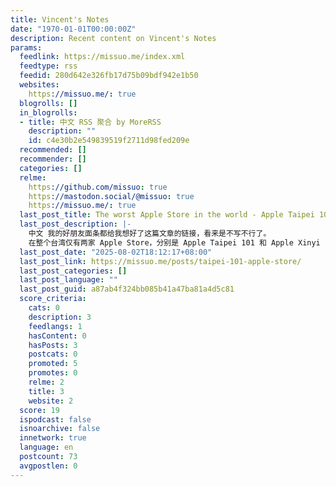 ```yaml
---
title: Vincent's Notes
date: "1970-01-01T00:00:00Z"
description: Recent content on Vincent's Notes
params:
  feedlink: https://missuo.me/index.xml
  feedtype: rss
  feedid: 280d642e326fb17d75b09bdf942e1b50
  websites:
    https://missuo.me/: true
  blogrolls: []
  in_blogrolls:
  - title: 中文 RSS 聚合 by MoreRSS
    description: ""
    id: c4e30b2e549839519f2711d98fed209e
  recommended: []
  recommender: []
  categories: []
  relme:
    https://github.com/missuo: true
    https://mastodon.social/@missuo: true
    https://missuo.me/: true
  last_post_title: The worst Apple Store in the world - Apple Taipei 101
  last_post_description: |-
    中文 我的好朋友面条都给我想好了这篇文章的链接，看来是不写不行了。
    在整个台湾仅有两家 Apple Store，分别是 Apple Taipei 101 和 Apple Xinyi
  last_post_date: "2025-08-02T18:12:17+08:00"
  last_post_link: https://missuo.me/posts/taipei-101-apple-store/
  last_post_categories: []
  last_post_language: ""
  last_post_guid: a87ab4f324bb085b41a47ba81a4d5c81
  score_criteria:
    cats: 0
    description: 3
    feedlangs: 1
    hasContent: 0
    hasPosts: 3
    postcats: 0
    promoted: 5
    promotes: 0
    relme: 2
    title: 3
    website: 2
  score: 19
  ispodcast: false
  isnoarchive: false
  innetwork: true
  language: en
  postcount: 73
  avgpostlen: 0
---
```

